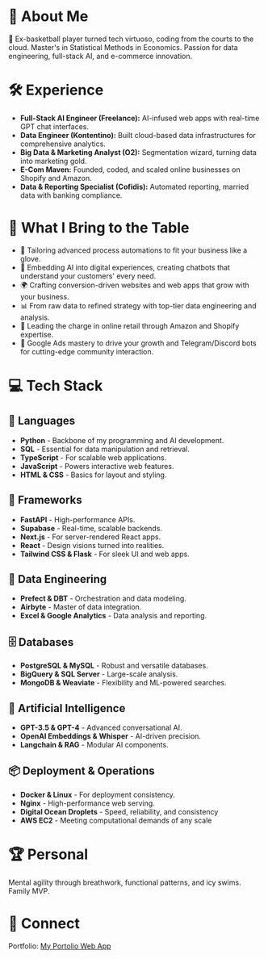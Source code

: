 # 🌟 About Me
🏀 Ex-basketball player turned tech virtuoso, coding from the courts to the cloud. Master's in Statistical Methods in Economics. Passion for data engineering, full-stack AI, and e-commerce innovation.

# 🛠️ Experience
- **Full-Stack AI Engineer (Freelance):** AI-infused web apps with real-time GPT chat interfaces.
- **Data Engineer (Kontentino):** Built cloud-based data infrastructures for comprehensive analytics.
- **Big Data & Marketing Analyst (O2):** Segmentation wizard, turning data into marketing gold.
- **E-Com Maven:** Founded, coded, and scaled online businesses on Shopify and Amazon.
- **Data & Reporting Specialist (Cofidis):** Automated reporting, married data with banking compliance.

# 🌟 What I Bring to the Table
- 🚀 Tailoring advanced process automations to fit your business like a glove.
- 🤖 Embedding AI into digital experiences, creating chatbots that understand your customers' every need.
- 🌍 Crafting conversion-driven websites and web apps that grow with your business.
- 📊 From raw data to refined strategy with top-tier data engineering and analysis.
- 📲 Leading the charge in online retail through Amazon and Shopify expertise.
- 🎯 Google Ads mastery to drive your growth and Telegram/Discord bots for cutting-edge community interaction.

# 💻 Tech Stack
## 🐍 Languages
- **Python** - Backbone of my programming and AI development.
- **SQL** - Essential for data manipulation and retrieval.
- **TypeScript** - For scalable web applications.
- **JavaScript** - Powers interactive web features.
- **HTML & CSS** - Basics for layout and styling.

## 🚀 Frameworks
- **FastAPI** - High-performance APIs.
- **Supabase** - Real-time, scalable backends.
- **Next.js** - For server-rendered React apps.
- **React** - Design visions turned into realities.
- **Tailwind CSS & Flask** - For sleek UI and web apps.

## 💾 Data Engineering
- **Prefect & DBT** - Orchestration and data modeling.
- **Airbyte** - Master of data integration.
- **Excel & Google Analytics** - Data analysis and reporting.

## 🗄️ Databases
- **PostgreSQL & MySQL** - Robust and versatile databases.
- **BigQuery & SQL Server** - Large-scale analysis.
- **MongoDB & Weaviate** - Flexibility and ML-powered searches.

## 🤖 Artificial Intelligence
- **GPT-3.5 & GPT-4** - Advanced conversational AI.
- **OpenAI Embeddings & Whisper** - AI-driven precision.
- **Langchain & RAG** - Modular AI components.

## 📦 Deployment & Operations
- **Docker & Linux** - For deployment consistency.
- **Nginx** - High-performance web serving.
- **Digital Ocean Droplets** - Speed, reliability, and consistency
- **AWS EC2** - Meeting computational demands of any scale


# 🏆 Personal
Mental agility through breathwork, functional patterns, and icy swims. Family MVP.

# 🔗 Connect
Portfolio: [My Portolio Web App](https://www.davidslaninka.dev/)
